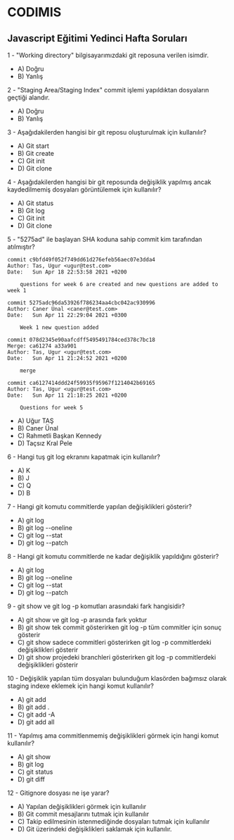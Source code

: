 # CODIMIS 
## Javascript Eğitimi Yedinci Hafta Soruları
1 - "Working directory" bilgisayarımızdaki git reposuna verilen isimdir.

* A) Doğru
* B) Yanlış

2 - "Staging Area/Staging Index" commit işlemi yapıldıktan dosyaların geçtiği alandır.

* A) Doğru
* B) Yanlış

3 - Aşağıdakilerden hangisi bir git reposu oluşturulmak için kullanılır?

* A) Git start
* B) Git create
* C) Git init
* D) Git clone

4 - Aşağıdakilerden hangisi bir git reposunda değişiklik yapılmış ancak kaydedilmemiş dosyaları görüntülemek için kullanılır?

* A) Git status
* B) Git log
* C) Git init
* D) Git clone

5 - "5275ad" ile başlayan SHA koduna sahip commit kim tarafından atılmıştır?

```
commit c9bfd49f052f749dd61d276efeb56aec07e3dda4
Author: Tas, Ugur <ugur@test.com>
Date:   Sun Apr 18 22:53:58 2021 +0200

    questions for week 6 are created and new questions are added to week 1

commit 5275adc96da53926f786234aa4cbc042ac930996
Author: Caner Ünal <caner@test.com>
Date:   Sun Apr 11 22:29:04 2021 +0300

    Week 1 new question added

commit 078d2345e90aafcdff5495491784ced378c7bc18
Merge: ca61274 a33a901
Author: Tas, Ugur <ugur@test.com>
Date:   Sun Apr 11 21:24:52 2021 +0200

    merge

commit ca6127414ddd24f59935f95967f1214042b69165
Author: Tas, Ugur <ugur@test.com>
Date:   Sun Apr 11 21:18:25 2021 +0200

    Questions for week 5
```

* A) Uğur TAŞ
* B) Caner Ünal
* C) Rahmetli Başkan Kennedy
* D) Taçsız Kral Pele

6 - Hangi tuş git log ekranını kapatmak için kullanılır?

* A) K
* B) J
* C) Q
* D) B

7 - Hangi git komutu commitlerde yapılan değişiklikleri gösterir?

* A) git log
* B) git log --oneline
* C) git log --stat
* D) git log --patch

8 - Hangi git komutu commitlerde ne kadar değişiklik yapıldığını gösterir?

* A) git log
* B) git log --oneline
* C) git log --stat
* D) git log --patch

9 - git show ve git log -p komutları arasındaki fark hangisidir?

* A) git show ve git log -p arasında fark yoktur
* B) git show tek commit gösterirken git log -p tüm commitler için sonuç gösterir
* C) git show sadece commitleri gösterirken git log -p commitlerdeki değişiklikleri gösterir
* D) git show projedeki branchleri gösterirken git log -p commitlerdeki değişiklikleri gösterir

10 - Değişiklik yapılan tüm dosyaları bulunduğum klasörden bağımsız olarak staging indexe eklemek için hangi komut kullanılır?

* A) git add
* B) git add .
* C) git add -A
* D) git add all

11 - Yapılmış ama commitlenmemiş değişiklikleri görmek için hangi komut kullanılır?

* A) git show
* B) git log
* C) git status
* D) git diff

12 - Gitignore dosyası ne işe yarar?

* A) Yapılan değişiklikleri görmek için kullanılır
* B) Git commit mesajlarını tutmak için kullanılır
* C) Takip edilmesinin istenmediğinde dosyaları tutmak için kullanılır 
* D) Git üzerindeki değişiklikleri saklamak için kullanılır.
